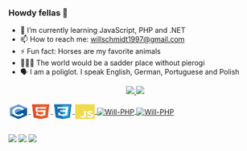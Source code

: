 ### Howdy fellas 🤠

- 🌱 I’m currently learning JavaScript, PHP and .NET
- 📫 How to reach me: willschmidt1997@gmail.com
- ⚡ Fun fact: Horses are my favorite animals
- 🧑🏻‍🍳 The world would be a sadder place without pierogi
- 🗣️ I am a poliglot. I speak English, German, Portuguese and Polish

<div align="center">
  <a href="https://github.com/WillSchmidt97">
  <img height="180em" src="https://github-readme-stats.vercel.app/api?username=WillSchmidt97&show_icons=true&theme=dark&include_all_commits=true&count_private=true"/>
  <img height="180em" src="https://github-readme-stats.vercel.app/api/top-langs/?username=WillSchmidt97&layout=compact&langs_count=7&theme=dark"/>
</div>

<div style="display: inline_block"><br>
  <img align="center" alt="Will-C" height="30" width="40" src="https://github.com/devicons/devicon/blob/master/icons/c/c-original.svg">
  <img align="center" alt="Will-HTML" height="30" width="40" src="https://raw.githubusercontent.com/devicons/devicon/master/icons/html5/html5-original.svg">
  <img align="center" alt="Will-CSS" height="30" width="40" src="https://raw.githubusercontent.com/devicons/devicon/master/icons/css3/css3-original.svg">
  <img align="center" alt="Will-JS" height="30" width="40" src="https://raw.githubusercontent.com/devicons/devicon/master/icons/javascript/javascript-plain.svg">
  <img align="center" alt="Will-PHP" height="50" width="40" src="https://cdn.jsdelivr.net/gh/devicons/devicon/icons/php/php-plain.svg">
  <img align="center" alt="Will-PHP" height="50" width="40" src="https://cdn.jsdelivr.net/gh/devicons/devicon/icons/dot-net/dot-net-plain-wordmark.svg">
</div>

##

<div>
  <a href = "mailto:willschmidt1997@gmail.com"><img src="https://img.shields.io/badge/-Gmail-%23333?style=for-the-badge&logo=gmail&logoColor=white" target="_blank"></a>
  <a href = "https://www.linkedin.com/in/william-schmidt-587a1b221/" target="_blank"><img src="https://img.shields.io/badge/-LinkedIn-%230077B5?style=for-the-badge&logo=linkedin&logoColor=white" target="_blank"></a> 
  <a href = "https://t.me/dev_bill" target="_blank"><img src="https://img.shields.io/badge/Telegram-2CA5E0?style=for-the-badge&logo=telegram&logoColor=white"></a> 
</div>
